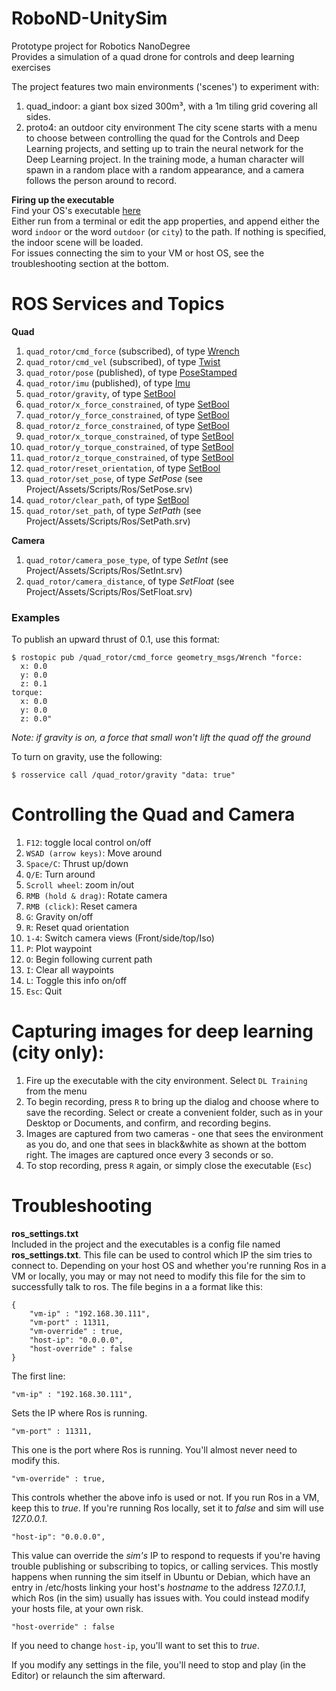 # RoboND-UnitySim
Prototype project for Robotics NanoDegree  
Provides a simulation of a quad drone for controls and deep learning exercises

The project features two main environments ('scenes') to experiment with:
1. quad_indoor: a giant box sized 300m³, with a 1m tiling grid covering all sides.
2. proto4: an outdoor city environment
The city scene starts with a menu to choose between controlling the quad for the Controls and Deep Learning projects, and setting up to train the neural network for the Deep Learning project. In the training mode, a human character will spawn in a random place with a random appearance, and a camera follows the person around to record.

**Firing up the executable**  
Find your OS's executable [here](https://github.com/udacity/RoboND-Controls-Lab/releases)  
Either run from a terminal or edit the app properties, and append either the word `indoor` or the word `outdoor` (or `city`) to the path. If nothing is specified, the indoor scene will be loaded.  
For issues connecting the sim to your VM or host OS, see the troubleshooting section at the bottom.

# ROS Services and Topics
**Quad**
1. `quad_rotor/cmd_force` (subscribed), of type [Wrench](http://docs.ros.org/jade/api/geometry_msgs/html/msg/Wrench.html)
2. `quad_rotor/cmd_vel` (subscribed), of type [Twist](http://docs.ros.org/jade/api/geometry_msgs/html/msg/Twist.html)
3. `quad_rotor/pose` (published), of type [PoseStamped](http://docs.ros.org/jade/api/geometry_msgs/html/msg/PoseStamped.html)
4. `quad_rotor/imu` (published), of type [Imu](http://docs.ros.org/api/sensor_msgs/html/msg/Imu.html)
5. `quad_rotor/gravity`, of type [SetBool](http://docs.ros.org/jade/api/std_srvs/html/srv/SetBool.html)
6. `quad_rotor/x_force_constrained`, of type [SetBool](http://docs.ros.org/jade/api/std_srvs/html/srv/SetBool.html)
7. `quad_rotor/y_force_constrained`, of type [SetBool](http://docs.ros.org/jade/api/std_srvs/html/srv/SetBool.html)
8. `quad_rotor/z_force_constrained`, of type [SetBool](http://docs.ros.org/jade/api/std_srvs/html/srv/SetBool.html)
9. `quad_rotor/x_torque_constrained`, of type [SetBool](http://docs.ros.org/jade/api/std_srvs/html/srv/SetBool.html)
10. `quad_rotor/y_torque_constrained`, of type [SetBool](http://docs.ros.org/jade/api/std_srvs/html/srv/SetBool.html)
11. `quad_rotor/z_torque_constrained`, of type [SetBool](http://docs.ros.org/jade/api/std_srvs/html/srv/SetBool.html)
12. `quad_rotor/reset_orientation`, of type [SetBool](http://docs.ros.org/jade/api/std_srvs/html/srv/SetBool.html)
13. `quad_rotor/set_pose`, of type _SetPose_ (see Project/Assets/Scripts/Ros/SetPose.srv)
14. `quad_rotor/clear_path`, of type [SetBool](http://docs.ros.org/jade/api/std_srvs/html/srv/SetBool.html)
15. `quad_rotor/set_path`, of type _SetPath_ (see Project/Assets/Scripts/Ros/SetPath.srv)

**Camera**
1. `quad_rotor/camera_pose_type`, of type _SetInt_ (see Project/Assets/Scripts/Ros/SetInt.srv)
2. `quad_rotor/camera_distance`, of type _SetFloat_ (see Project/Assets/Scripts/Ros/SetFloat.srv)

### Examples ###

To publish an upward thrust of 0.1, use this format:
```
$ rostopic pub /quad_rotor/cmd_force geometry_msgs/Wrench "force:
  x: 0.0
  y: 0.0
  z: 0.1
torque:
  x: 0.0
  y: 0.0
  z: 0.0"
```
_Note: if gravity is on, a force that small won't lift the quad off the ground_  

To turn on gravity, use the following:  
```
$ rosservice call /quad_rotor/gravity "data: true"
```


# Controlling the Quad and Camera
1. `F12`: toggle local control on/off
2. `WSAD (arrow keys)`: Move around
3. `Space/C`: Thrust up/down
4. `Q/E`: Turn around
5. `Scroll wheel`: zoom in/out
6. `RMB (hold & drag)`: Rotate camera
7. `RMB (click)`: Reset camera
8. `G`: Gravity on/off
9. `R`: Reset quad orientation
10. `1-4`: Switch camera views (Front/side/top/Iso)
11. `P`: Plot waypoint
12. `O`: Begin following current path
13. `I`: Clear all waypoints
14. `L`: Toggle this info on/off
15. `Esc`: Quit

# Capturing images for deep learning (city only): #
1. Fire up the executable with the city environment. Select `DL Training` from the menu
2. To begin recording, press `R` to bring up the dialog and choose where to save the recording. Select or create a convenient folder, such as in your Desktop or Documents, and confirm, and recording begins.
3. Images are captured from two cameras - one that sees the environment as you do, and one that sees in black&white as shown at the bottom right. The images are captured once every 3 seconds or so.
4. To stop recording, press `R` again, or simply close the executable (`Esc`)

# Troubleshooting #
**ros_settings.txt**  
Included in the project and the executables is a config file named __ros_settings.txt__. This file can be used to control which IP the sim tries to connect to. Depending on your host OS and whether you're running Ros in a VM or locally, you may or may not need to modify this file for the sim to successfully talk to ros.
The file begins in a a format like this:
```
{
	"vm-ip" : "192.168.30.111",
	"vm-port" : 11311,
	"vm-override" : true,
	"host-ip": "0.0.0.0",
	"host-override" : false
}
```
The first line:  
```
"vm-ip" : "192.168.30.111",
```
Sets the IP where Ros is running.
```
"vm-port" : 11311,
```
This one is the port where Ros is running. You'll almost never need to modify this.  
```
"vm-override" : true,
```
This controls whether the above info is used or not. If you run Ros in a VM, keep this to _true_. If you're running Ros locally, set it to _false_ and sim will use _127.0.0.1_.  
```
"host-ip": "0.0.0.0",
```
This value can override the _sim's_ IP to respond to requests if you're having trouble publishing or subscribing to topics, or calling services. This mostly happens when running the sim itself in Ubuntu or Debian, which have an entry in /etc/hosts linking your host's _hostname_ to the address _127.0.1.1_, which Ros (in the sim) usually has issues with. You could instead modify your hosts file, at your own risk.
```
"host-override" : false
```
If you need to change `host-ip`, you'll want to set this to _true_.

If you modify any settings in the file, you'll need to stop and play (in the Editor) or relaunch the sim afterward.
